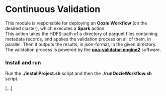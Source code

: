 # Continuous Validation

This module is responsible for deploying an **Oozie Workflow** (on the desired cluster), which executes a **Spark** action.<br>
This action takes the HDFS-path of a directory of parquet files containing metadata records, and applies the validation process on all of them, in parallel. Then it outputs the results, in json-format, in the given directory.<br>
The validation process is powered by the [**uoa-validator-engine2**](https://code-repo.d4science.org/MaDgIK/uoa-validator-engine2) software.<br>

### Install and run

Run the **./installProject.sh** script and then the **./runOozieWorkflow.sh** script.<br>

[...]